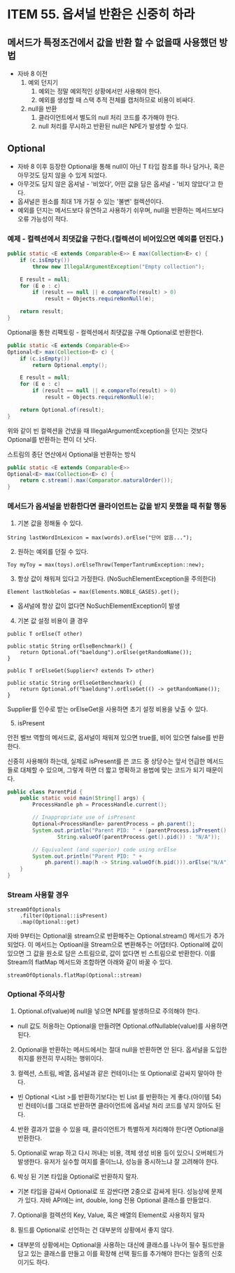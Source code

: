 # ITEM 55. 옵셔널 반환은 신중히 하라

## 메서드가 특정조건에서 값을 반환 할 수 없을때 사용했던 방법

- 자바 8 이전
  1. 예외 던지기
     1. 예외는 정말 예외적인 상황에서만 사용해야 한다.
     2. 예외를 생성할 때 스택 추적 전체를 캡처하므로 비용이 비싸다.
  2. null을 반환
     1. 클라이언트에서 별도의 null 처리 코드를 추가해야 한다.
     2. null 처리를 무시하고 반환된 null은 NPE가 발생할 수 있다.

## Optional<T>

- 자바 8 이후 등장한 Optional을 통해 null이 아닌 T 타입 참조를 하나 담거나, 혹은 아무것도 담지 않을 수 있게 되었다.
- 아무것도 담지 않은 옵셔널 - '비었다', 어떤 값을 담은 옵셔널 - '비지 않았다'고 한다.
- 옵셔널은 원소를 최대 1개 가질 수 있는 '불변' 컬렉션이다.
- 예외를 던지는 메서드보다 유연하고 사용하기 쉬우며, null을 반환하는 메서드보다 오류 가능성이 적다.

### 예제 - 컬렉션에서 최댓값을 구한다.(컬렉션이 비어있으면 예외를 던진다.)

```java
public static <E extends Comparable<E>> E max(Collection<E> c) {
    if (c.isEmpty())
        throw new IllegalArgumentException("Empty collection");

    E result = null;
    for (E e : c)
        if (result == null || e.compareTo(result) > 0)
            result = Objects.requireNonNull(e);

    return result;
}
```

Optional을 통한 리팩토링 - 컬렉션에서 최댓값을 구해 Optional로 반환한다.

```java
public static <E extends Comparable<E>>
Optional<E> max(Collection<E> c) {
    if (c.isEmpty())
        return Optional.empty();

    E result = null;
    for (E e : c)
        if (result == null || e.compareTo(result) > 0)
            result = Objects.requireNonNull(e);

    return Optional.of(result);
}
```

위와 같이 빈 컬렉션을 건냈을 때 IllegalArgumentException을 던지는 것보다 Optional<E>를 반환하는 편이 더 낫다.

스트림의 종단 연산에서 Optional을 반환하는 방식 
```java
public static <E extends Comparable<E>>
Optional<E> max(Collection<E> c) {
    return c.stream().max(Comparator.naturalOrder());
}
```

### 메서드가 옵셔널을 반환한다면 클라이언트는 값을 받지 못했을 때 취할 행동

1. 기본 값을 정해둘 수 있다.
```text
String lastWordInLexicon = max(words).orElse("단어 없음...");
```

2. 원하는 예외를 던질 수 있다.
```text
Toy myToy = max(toys).orElseThrow(TemperTantrumException::new);
```

3. 항상 값이 채워져 있다고 가정한다. (NoSuchElementException을 주의한다)
```text
Element lastNobleGas = max(Elements.NOBLE_GASES).get();
```
- 옵셔널에 항상 값이 없다면 NoSuchElementException이 발생

4. 기본 값 설정 비용이 클 경우

```text
public T orElse(T other)

public static String orElseBenchmark() {
    return Optional.of("baeldung").orElse(getRandomName());
}
```

```text
public T orElseGet(Supplier<? extends T> other)

public static String orElseGetBenchmark() {
    return Optional.of("baeldung").orElseGet(() -> getRandomName());
}
```

Supplier<T>를 인수로 받는 orElseGet을 사용하면 초기 설정 비용을 낮출 수 있다.

5. isPresent

안전 벨브 역할의 메서드로, 옵셔널이 채워져 있으면 true를, 비어 있으면 false를 반환한다.

신중히 사용해야 하는데, 실제로 isPresent를 쓴 코드 중 상당수는 앞서 언급한 메서드들로 대체할 수 있으며, 그렇게 하면 더 짧고 명확하고 용법에 맞는 코드가 되기 때문이다.

```java
public class ParentPid {
    public static void main(String[] args) {
        ProcessHandle ph = ProcessHandle.current();

        // Inappropriate use of isPresent
        Optional<ProcessHandle> parentProcess = ph.parent();
        System.out.println("Parent PID: " + (parentProcess.isPresent() ?
                String.valueOf(parentProcess.get().pid()) : "N/A"));

        // Equivalent (and superior) code using orElse
        System.out.println("Parent PID: " +
            ph.parent().map(h -> String.valueOf(h.pid())).orElse("N/A"));
    }
}
```

### Stream 사용할 경우

```text
streamOfOptionals
    .filter(Optional::isPresent)
    .map(Optional::get)
```

자바 9부터는 Optional을 stream으로 반환해주는 Optional.stream() 메서드가 추가되었다. 이 메서드는 Optioanl을 Stream으로 변환해주는 어댑터다. Optional에 값이 있으면 그 값을 원소로 담은 스트림으로, 값이 없다면 빈 스트림으로 반환한다. 이를 Stream의 flatMap 메서드와 조합하면 아래와 같이 바꿀 수 있다.

```text
streamOfOptionals.flatMap(Optional::stream)
```

### Optional 주의사항

1. Optional.of(value)에 null을 넣으면 NPE를 발생하므로 주의해야 한다.

- null 값도 허용하는 Optional을 만들려면 Optional.ofNullable(value)를 사용하면 된다.

2. Optional을 반환하는 메서드에서는 절대 null을 반환하면 안 된다. 옵셔널을 도입한 취지를 완전히 무시하는 행위이다.

3. 컬렉션, 스트림, 배열, 옵셔널과 같은 컨테이너는 또 Optional로 감싸지 말아야 한다.
- 빈 Optional <List <T>>를 반환하기보다는 빈 List <T>를 반환하는 게 좋다.(아이템 54) 빈 컨테이너를 그대로 반환하면 클라이언트에 옵셔널 처리 코드를 넣지 않아도 된다.

4. 반환 결과가 없을 수 있을 때, 클라이언트가 특별하게 처리해야 한다면 Optional을 반환한다.

5. Optional로 wrap 하고 다시 꺼내는 비용, 객체 생성 비용 등이 있으니 오버헤드가 발생한다. 유저가 실수할 여지를 줄이느냐, 성능을 중시하느냐 잘 고려해야 한다.

6. 박싱 된 기본 타입을 Optional로 반환하지 말자.
- 기본 타입을 감싸서 Optional로 또 감싼다면 2중으로 감싸게 된다. 성능상에 문제가 있다. 자바 API에는 int, double, long 전용 Optional 클래스를 만들었다.

7. Optional을 컬렉션의 Key, Value, 혹은 배열의 Element로 사용하지 말자

8. 필드를 Optional로 선언하는 건 대부분의 상황에서 좋지 않다.
- 대부분의 상황에서는 Optional을 사용하는 대신에 클래스를 나누어 필수 필드만을 담고 있는 클래스를 만들고 이를 확장해 선택 필드를 추가해야 한다는 일종의 신호이기도 하다.
